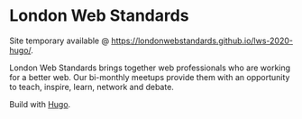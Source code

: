# London Web Standards

Site temporary available @ https://londonwebstandards.github.io/lws-2020-hugo/.

London Web Standards brings together web professionals who are working for a better web. Our bi-monthly meetups provide them with an opportunity to teach, inspire, learn, network and debate.

Build with [Hugo](https://gohugo.io/).
